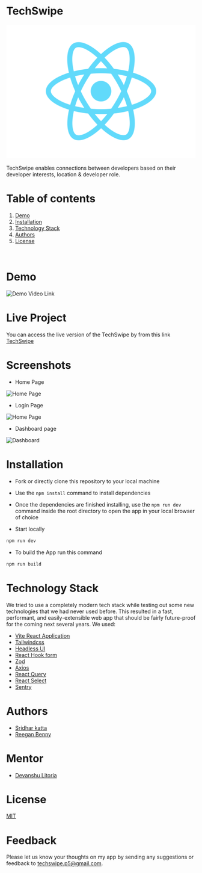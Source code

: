 # TechSwipe

![Image](./src/assets/Logo.svg)

TechSwipe enables connections between developers based on their developer interests, location & developer role.

# Table of contents 

1. [Demo](#demo)
2. [Installation](#installation)
3. [Technology Stack](#techology-stack)
4. [Authors](#authors)
5. [License](#license)

<br/>

# Demo
![Demo Video Link](./src/assets/demo.gif)

# Live Project

You can access the live version of the TechSwipe by from this link [TechSwipe](https://techswipe.vercel.app/)

# Screenshots
- Home Page

![Home Page](./src/assets/demo1.png)

- Login Page

![Home Page](./src/assets/demo2.png)

- Dashboard page

![Dashboard](./src/assets/demo3.png)

# Installation

- Fork or directly clone this repository to your local machine
- Use the `npm install` command to install dependencies
- Once the dependencies are finished installing, use the `npm run dev` command inside the root directory to open the app in your local browser of choice

- Start locally
```sh
npm run dev
```
- To build the App run this command
```sh
npm run build
```

# Technology Stack
We tried to use a completely modern tech stack while testing out some new technologies that we had never used before. This resulted in a fast, performant, and easily-extensible web app that should be fairly future-proof for the coming next several years. We used:

- [Vite React Application](https://vitejs.dev/)
- [Tailwindcss](https://tailwindcss.com/)
- [Headless UI](https://headlessui.com/)
- [React Hook form](https://react-hook-form.com/)
- [Zod](https://www.npmjs.com/package/zod)
- [Axios](https://axios-http.com/docs/intro)
- [React Query](https://tanstack.com/query/latest)
- [React Select](https://www.npmjs.com/package/react-select)
- [Sentry](https://www.npmjs.com/package/@sentry/browser)


# Authors
- [Sridhar katta](https://github.com/sridhar02)
- [Reegan Benny](https://github.com/reeganbenny)

# Mentor
 - [Devanshu Litoria](https://www.linkedin.com/in/devanshulitoria)


# License

[MIT](https://opensource.org/licenses/MIT)

# Feedback
Please let us know your thoughts on my app by sending any suggestions or feedback to techswipe.p5@gmail.com.